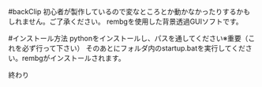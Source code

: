 #backClip
初心者が製作しているので変なところとか動かなかったりするかもしれません。ご了承ください。
rembgを使用した背景透過GUIソフトです。

#インストール方法
pythonをインストールし、パスを通してください※重要（これを必ず行って下さい）
そのあとにフォルダ内のstartup.batを実行してください。rembgがインストールされます。

終わり
